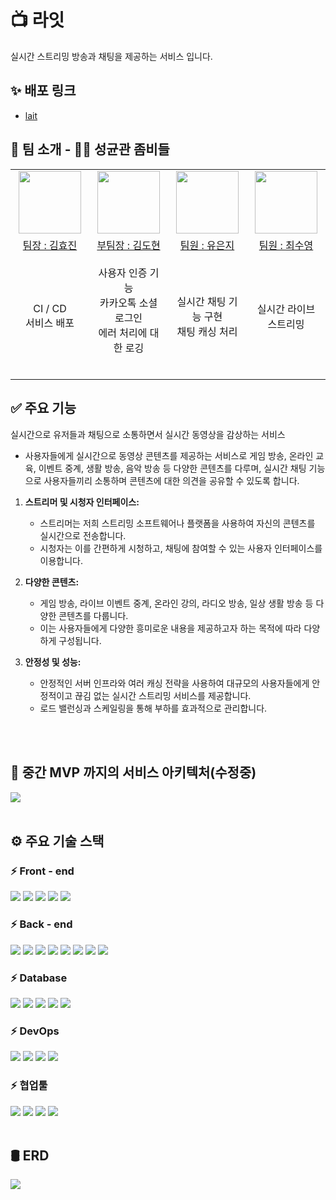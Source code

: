 # 📺 라잇

실시간 스트리밍 방송과 채팅을 제공하는 서비스 입니다.

## ✨ 배포 링크

-   [lait](https://la-it.online/) <!-- 배포 링크 추가 -->

## 👋 팀 소개 - 🧟‍♂️ 성균관 좀비들

<table>
  <tbody>
    <tr align="center">
      <td align="center"><img src="https://avatars.githubusercontent.com/u/134348257?v=4" width="100px;" alt=""/><br /></td>
      <td align="center"><img src="https://avatars.githubusercontent.com/u/77099657?v=4" width="100px;" alt=""/><br /></td>
      <td align="center"><img src="https://avatars.githubusercontent.com/u/130081021?v=4" width="100px;" alt=""/><br /></td>
      <td align="center"><img src="https://avatars.githubusercontent.com/u/108859974?v=4" width="100px;" alt=""/><br /></td>
    </tr>
    <tr align="center">
  </tr>
  <tr align="center">
  <td width="300"><a href="https://github.com/hyojinkim2028">팀장 : 김효진<br /></a></td>
  <td width="300"><a href="https://github.com/wolfram0407">부팀장 : 김도현</a></td>
  <td width="300"><a href="https://github.com/eunji624">팀원 : 유은지</a></td>
  <td width="300"><a href="https://github.com/choisooyoung-dev">팀원 : 최수영</a></td>
  </tr>
     <tr align="center" height="200">
    <td>
      CI / CD<br>
      서비스 배포 <br>
    </td>
    <td>
    사용자 인증 기능<br>
    카카오톡 소셜 로그인<br>
    에러 처리에 대한 로깅<br>
    <br>
    </td>
    <td>
      실시간 채팅 기능 구현<br>
      채팅 캐싱 처리<br>
    </td>
    <td>
      실시간 라이브 스트리밍<br>
    </td>
  </tr>
  </tbody>
</table>

## ✅ 주요 기능

실시간으로 유저들과 채팅으로 소통하면서 실시간 동영상을 감상하는 서비스

-   사용자들에게 실시간으로 동영상 콘텐츠를 제공하는 서비스로 게임 방송, 온라인 교육, 이벤트 중계, 생활 방송, 음악 방송 등 다양한 콘텐츠를 다루며, 실시간 채팅 기능으로 사용자들끼리 소통하며 콘텐츠에 대한 의견을 공유할 수 있도록 합니다.

1. **스트리머 및 시청자 인터페이스:**

    - 스트리머는 저희 스트리밍 소프트웨어나 플랫폼을 사용하여 자신의 콘텐츠를 실시간으로 전송합니다.
    - 시청자는 이를 간편하게 시청하고, 채팅에 참여할 수 있는 사용자 인터페이스를 이용합니다.

2. **다양한 콘텐츠:**

    - 게임 방송, 라이브 이벤트 중계, 온라인 강의, 라디오 방송, 일상 생활 방송 등 다양한 콘텐츠를 다룹니다.
    - 이는 사용자들에게 다양한 흥미로운 내용을 제공하고자 하는 목적에 따라 다양하게 구성됩니다.

3. **안정성 및 성능:**

    - 안정적인 서버 인프라와 여러 캐싱 전략을 사용하여 대규모의 사용자들에게 안정적이고 끊김 없는 실시간 스트리밍 서비스를 제공합니다.
    - 로드 밸런싱과 스케일링을 통해 부하를 효과적으로 관리합니다.

<br>
<br>

## 🎈 중간 MVP 까지의 서비스 아키텍처(수정중)

<img  src="https://file.notion.so/f/f/83c75a39-3aba-4ba4-a792-7aefe4b07895/d91c0de6-ff9d-4183-9ff5-cb4df126d488/Untitled.png?id=e30cf654-427e-4d95-a1c4-aed9581ff655&table=block&spaceId=83c75a39-3aba-4ba4-a792-7aefe4b07895&expirationTimestamp=1706911200000&signature=DkAn4igKYj70HJtHTqX4zxM_iy76m5ZwjA4LPl4xtLo&downloadName=Untitled.png">

<br>
<br>

## ⚙ 주요 기술 스택

<!-- 프로젝트에 사용된 기술 스택을 나열 -->

### ⚡ Front - end

<img src="https://img.shields.io/badge/EJS-B4CA65?style=for-the-badge&logo=EJS&logoColor=white">
<img src="https://img.shields.io/badge/CSS3-1572B6?style=for-the-badge&logo=CSS3&logoColor=white">
<img src="https://img.shields.io/badge/JavaScript-F7DF1E?style=for-the-badge&logo=JavaScript&logoColor=white">
<img src="https://img.shields.io/badge/Bootstrap-7952B3?style=for-the-badge&logo=Bootstrap&logoColor=white">
<img src="https://img.shields.io/badge/Axios-5A29E4?style=for-the-badge&logo=Axios&logoColor=white">

### ⚡ Back - end

<img src="https://img.shields.io/badge/nestjs-E0234E?style=for-the-badge&logo=nestjs&logoColor=white">
<img src="https://img.shields.io/badge/Node.js-339933?style=for-the-badge&logo=Node.js&logoColor=white">
<img src="https://img.shields.io/badge/socket.io-010101?style=for-the-badge&logo=socketdotio&logoColor=white">
<img src="https://img.shields.io/badge/nginx-009639?style=for-the-badge&logo=nginx&logoColor=white">
<img src="https://img.shields.io/badge/nginx_rtmp_module-009639?style=for-the-badge&logo=nginx&logoColor=white">
<img src="https://img.shields.io/badge/hls protocol-010101?style=for-the-badge&logo=&logoColor=white">
<img src="https://img.shields.io/badge/Typeorm-262627?style=for-the-badge&logo=typeorm&logoColor=white">
<img src="https://img.shields.io/badge/TypeScript-3178C6?style=for-the-badge&logo=TypeScript&logoColor=white">

### ⚡ Database

<img src="https://img.shields.io/badge/MySQL-4479A1?style=for-the-badge&logo=MySQL&logoColor=white">
<img src="https://img.shields.io/badge/Amazon RDS-527FFF?style=for-the-badge&logo=Amazon RDS&logoColor=white">
<img src="https://img.shields.io/badge/Redis-DC382D?style=for-the-badge&logo=Redis&logoColor=white">
<img src="https://img.shields.io/badge/mongodb-47A248?style=for-the-badge&logo=mongodb&logoColor=white">
<img src="https://img.shields.io/badge/amazons3-569A31?style=for-the-badge&logo=amazons3&logoColor=white">

### ⚡ DevOps

<img src="https://img.shields.io/badge/googlecloud-4285F4?style=for-the-badge&logo=googlecloud&logoColor=white">
<img src="https://img.shields.io/badge/kubernetes-326CE5?style=for-the-badge&logo=kubernetes&logoColor=white">
<img src="https://img.shields.io/badge/docker-2496ED?style=for-the-badge&logo=docker&logoColor=white">
<img src="https://img.shields.io/badge/sentry-362D59?style=for-the-badge&logo=sentry&logoColor=white">

### ⚡ 협업툴

<img src="https://img.shields.io/badge/Git-F05032?style=for-the-badge&logo=Git&logoColor=white">
<img src="https://img.shields.io/badge/GitHub-181717?style=for-the-badge&logo=GitHub&logoColor=white">
<img src="https://img.shields.io/badge/Slack-4A154B?style=for-the-badge&logo=Slack&logoColor=white">
<img src="https://img.shields.io/badge/Notion-000000?style=for-the-badge&logo=Notion&logoColor=white">

<br>
<br>

## 🛢 ERD

<img src="https://file.notion.so/f/f/83c75a39-3aba-4ba4-a792-7aefe4b07895/e7a014d6-96fa-4c7a-879b-f97fd08152b7/Untitled.png?id=ef77d1a1-e03d-4913-af88-a07665e356e1&table=block&spaceId=83c75a39-3aba-4ba4-a792-7aefe4b07895&expirationTimestamp=1706911200000&signature=AkNQo6vpidNtysOPROq7EBrc78vpJj8_xtqVBE_EO-A&downloadName=Untitled.png">
